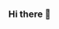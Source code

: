 ### Hi there 👋

<!--
**thiagomedina/thiagomedina** is a ✨ _special_ ✨ repository because its `README.md` (this file) appears on your GitHub profile.


![Aryclenio GitHub Stats](https://github-readme-stats.vercel.app/api?thiagomedina=aryclenio&show_icons=true)

